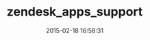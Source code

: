 ---
layout: post
title:  "zendesk_apps_support"
repo:   "zendesk/zendesk_apps_support"
date:   2015-02-18 16:58:31
gemurl: http://github.com/zendesk/zendesk_apps_support
---